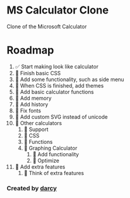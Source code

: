 # MS Calculator Clone

Clone of the Microsoft Calculator

# Roadmap

1. &#x2705; Start making look like calculator
2. &#x1F532; Finish basic CSS
3. &#x1F532; Add some functionality, such as side menu
4. &#x1F532; When CSS is finished, add themes
5. &#x1F532; Add basic calculator functions
6. &#x1F532; Add memory
7. &#x1F532; Add history
8. &#x1F532; Fix fonts
9. &#x1F532; Add custom SVG instead of unicode
10. &#x1F532; Other calculators
    1. &#x1F532; Support
    2. &#x1F532; CSS
    3. &#x1F532; Functions
    4. &#x1F532; Graphing Calculator
       1. &#x1F532; Add functionality
       2. &#x1F532; Optimize
11. &#x1F532; Add extra features
    1. &#x1F532; Think of extra features

### Created by [darcy](https://github.com/darccyy)
